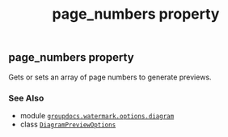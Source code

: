 ﻿---
title: page_numbers property
second_title: GroupDocs.Watermark for Python via .NET API References
description: 
type: docs
url: /python-net/groupdocs.watermark.options.diagram/diagrampreviewoptions/page_numbers/
is_root: false
weight: 60
---

## page_numbers property


Gets or sets an array of page numbers to generate previews.

### See Also
* module [`groupdocs.watermark.options.diagram`](../../)
* class [`DiagramPreviewOptions`](/watermark/python-net/groupdocs.watermark.options.diagram/diagrampreviewoptions)
